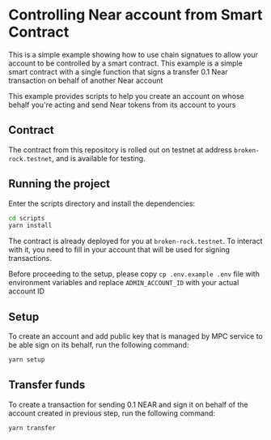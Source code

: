# Controlling Near account from Smart Contract

This is a simple example showing how to use chain signatues to allow your account to be controlled by a smart contract. This example is a simple smart contract with a single function that signs a transfer 0.1 Near transaction on behalf of another Near account

This example provides scripts to help you create an account on whose behalf you're acting and send Near tokens from its account to yours

## Contract

The contract from this repository is rolled out on testnet at address `broken-rock.testnet`, and is available for testing.

## Running the project

Enter the scripts directory and install the dependencies:

```bash
cd scripts
yarn install
```

The contract is already deployed for you at `broken-rock.testnet`. To interact with it, you need to fill in your account that will be used for signing transactions.

Before proceeding to the setup, please copy `cp .env.example .env` file with environment variables and replace `ADMIN_ACCOUNT_ID` with your actual account ID

## Setup

To create an account and add public key that is managed by MPC service to be able sign on its behalf, run the following command:

```bash
yarn setup
```

## Transfer funds

To create a transaction for sending 0.1 NEAR and sign it on behalf of the account created in previous step, run the following command:

```bash
yarn transfer
```

